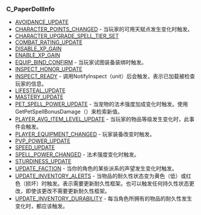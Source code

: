 ### C\_PaperDollInfo

* [AVOIDANCE\_UPDATE](https://wow.gamepedia.com/AVOIDANCE_UPDATE)
* [CHARACTER\_POINTS\_CHANGED](https://wow.gamepedia.com/CHARACTER_POINTS_CHANGED) - 当玩家的可用天赋点发生变化时触发。
* [CHARACTER\_UPGRADE\_SPELL\_TIER\_SET](https://wow.gamepedia.com/CHARACTER_UPGRADE_SPELL_TIER_SET)
* [COMBAT\_RATING\_UPDATE](https://wow.gamepedia.com/COMBAT_RATING_UPDATE)
* [DISABLE\_XP\_GAIN](https://wow.gamepedia.com/DISABLE_XP_GAIN)
* [ENABLE\_XP\_GAIN](https://wow.gamepedia.com/ENABLE_XP_GAIN)
* [EQUIP\_BIND\_CONFIRM](https://wow.gamepedia.com/EQUIP_BIND_CONFIRM) - 当玩家试图装备装绑时触发。
* [INSPECT\_HONOR\_UPDATE](https://wow.gamepedia.com/INSPECT_HONOR_UPDATE)
* [INSPECT\_READY](https://wow.gamepedia.com/INSPECT_READY) - 调用NotifyInspect（unit）后会触发，表示已加载被检查玩家的信息。
* [LIFESTEAL\_UPDATE](https://wow.gamepedia.com/LIFESTEAL_UPDATE)
* [MASTERY\_UPDATE](https://wow.gamepedia.com/MASTERY_UPDATE)
* [PET\_SPELL\_POWER\_UPDATE](https://wow.gamepedia.com/PET_SPELL_POWER_UPDATE) - 当宠物的法术强度加成变化时触发。使用GetPetSpellBonusDamage（）来检索新值。
* [PLAYER\_AVG\_ITEM\_LEVEL\_UPDATE](https://wow.gamepedia.com/PLAYER_AVG_ITEM_LEVEL_UPDATE) - 当玩家的物品等级发生变化时，此事件会触发。
* [PLAYER\_EQUIPMENT\_CHANGED](https://wow.gamepedia.com/PLAYER_EQUIPMENT_CHANGED) - 玩家装备改变时触发。
* [PVP\_POWER\_UPDATE](https://wow.gamepedia.com/PVP_POWER_UPDATE)
* [SPEED\_UPDATE](https://wow.gamepedia.com/SPEED_UPDATE)
* [SPELL\_POWER\_CHANGED](https://wow.gamepedia.com/SPELL_POWER_CHANGED) - 法术强度变化时触发。
* [STURDINESS\_UPDATE](https://wow.gamepedia.com/STURDINESS_UPDATE)
* [UPDATE\_FACTION](https://wow.gamepedia.com/UPDATE_FACTION) - 当你的角色的某些派系的声望发生变化时触发。
* [UPDATE\_INVENTORY\_ALERTS](https://wow.gamepedia.com/UPDATE_INVENTORY_ALERTS) - 当物品的耐久性状态变为黄色（低）或红色（损坏）时触发。表示需要更新耐久性框架。也可以触发任何持久性状态更改，即使该更改不需要更新耐久性框架。
* [UPDATE\_INVENTORY\_DURABILITY](https://wow.gamepedia.com/UPDATE_INVENTORY_DURABILITY) - 每当角色所拥有的物品的耐久性发生变化时，都应该触发。



